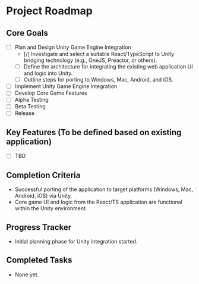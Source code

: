 # Project Roadmap

## Core Goals
- [ ] Plan and Design Unity Game Engine Integration
  - [/] Investigate and select a suitable React/TypeScript to Unity bridging technology (e.g., OneJS, Preactor, or others).
  - [ ] Define the architecture for integrating the existing web application UI and logic into Unity.
  - [ ] Outline steps for porting to Windows, Mac, Android, and iOS.
- [ ] Implement Unity Game Engine Integration
- [ ] Develop Core Game Features
- [ ] Alpha Testing
- [ ] Beta Testing
- [ ] Release

## Key Features (To be defined based on existing application)
- [ ] TBD

## Completion Criteria
- Successful porting of the application to target platforms (Windows, Mac, Android, iOS) via Unity.
- Core game UI and logic from the React/TS application are functional within the Unity environment.

## Progress Tracker
- Initial planning phase for Unity integration started.

## Completed Tasks
- None yet.
